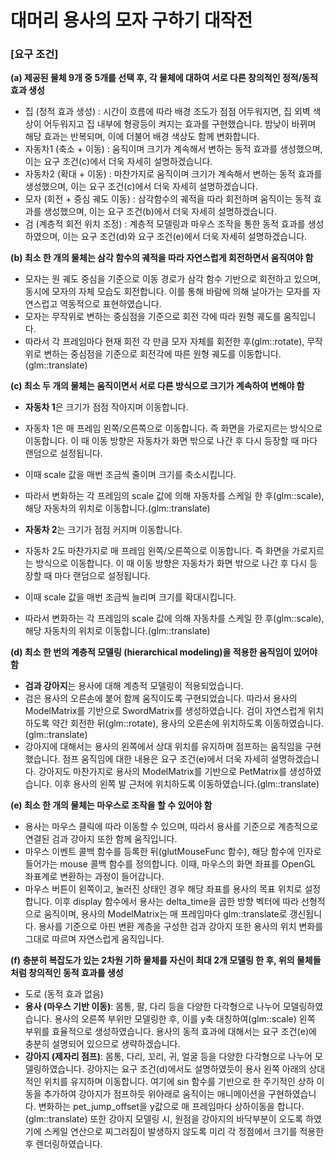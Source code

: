 # 대머리 용사의 모자 구하기 대작전

### [요구 조건]
**(a) 제공된 물체 9개 중 5개를 선택 후, 각 물체에 대하여 서로 다른 창의적인 정적/동적 효과 생성**
  - 집 (정적 효과 생성) : 시간이 흐름에 따라 배경 조도가 점점 어두워지면, 집 외벽 색상이 어두워지고 집 내부에 형광등이 켜지는 효과를 구현했습니다. 밤낮이 바뀌며 해당 효과는 반복되며, 이에 더불어 배경 색상도 함께 변화합니다.
  - 자동차1 (축소 + 이동) : 움직이며 크기가 계속해서 변하는 동적 효과를 생성했으며, 이는 요구 조건(c)에서 더욱 자세히 설명하겠습니다.
  - 자동차2 (확대 + 이동) : 마찬가지로 움직이며 크기가 계속해서 변하는 동적 효과를 생성했으며, 이는 요구 조건(c)에서 더욱 자세히 설명하겠습니다.
  - 모자 (회전 + 중심 궤도 이동) : 삼각함수의 궤적을 따라 회전하며 움직이는 동적 효과를 생성했으며, 이는 요구 조건(b)에서 더욱 자세히 설명하겠습니다.
  - 검 (계층적 회전 위치 조정) : 계층적 모델링과 마우스 조작을 통한 동적 효과를 생성하였으며, 이는 요구 조건(d)와 요구 조건(e)에서 더욱 자세히 설명하겠습니다.

**(b) 최소 한 개의 물체는 삼각 함수의 궤적을 따라 자연스럽게 회전하면서 움직여야 함**
  - 모자는 원 궤도 중심을 기준으로 이동 경로가 삼각 함수 기반으로 회전하고 있으며, 동시에 모자의 자체 모습도 회전합니다. 이를 통해 바람에 의해 날아가는 모자를 자연스럽고 역동적으로 표현하였습니다.
  - 모자는 무작위로 변하는 중심점을 기준으로 회전 각에 따라 원형 궤도를 움직입니다.
  - 따라서 각 프레임마다 현재 회전 각 만큼 모자 자체를 회전한 후(glm::rotate), 무작위로 변하는 중심점을 기준으로 회전각에 따른 원형 궤도를 이동합니다.(glm::translate)

**(c) 최소 두 개의 물체는 움직이면서 서로 다른 방식으로 크기가 계속하여 변해야 함**
  - **자동차 1**은 크기가 점점 작아지며 이동합니다.
  - 자동차 1은 매 프레임 왼쪽/오른쪽으로 이동합니다. 즉 화면을 가로지르는 방식으로 이동합니다. 이 때 이동 방향은 자동차가 화면 밖으로 나간 후 다시 등장할 때 마다 랜덤으로 설정됩니다.
  - 이때 scale 값을 매번 조금씩 줄이며 크기를 축소시킵니다.
  - 따라서 변화하는 각 프레임의 scale 값에 의해 자동차를 스케일 한 후(glm::scale), 해당 자동차의 위치로 이동합니다.(glm::translate)

  - **자동차 2**는 크기가 점점 커지며 이동합니다.
  - 자동차 2도 마찬가지로 매 프레임 왼쪽/오른쪽으로 이동합니다. 즉 화면을 가로지르는 방식으로 이동합니다. 이 때 이동 방향은 자동차가 화면 밖으로 나간 후 다시 등장할 때 마다 랜덤으로 설정됩니다.
  - 이때 scale 값을 매번 조금씩 늘리며 크기를 확대시킵니다.
  - 따라서 변화하는 각 프레임의 scale 값에 의해 자동차를 스케일 한 후(glm::scale), 해당 자동차의 위치로 이동합니다.(glm::translate)
    
**(d) 최소 한 번의 계층적 모델링 (hierarchical modeling)을 적용한 움직임이 있어야 함**
  - **검과 강아지**는 용사에 대해 계층적 모델링이 적용되었습니다.
  - 검은 용사의 오른손에 붙어 함께 움직이도록 구현되었습니다. 따라서 용사의 ModelMatrix를 기반으로 SwordMatrix를 생성하였습니다. 검이 자연스럽게 위치하도록 약간 회전한 뒤(glm::rotate), 용사의 오른손에 위치하도록 이동하였습니다.(glm::translate)
  - 강아지에 대해서는 용사의 왼쪽에서 상대 위치를 유지하며 점프하는 움직임을 구현했습니다. 점프 움직임에 대한 내용은 요구 조건(e)에서 더욱 자세히 설명하겠습니다. 강아지도 마찬가지로 용사의 ModelMatrix를 기반으로 PetMatrix를 생성하였습니다. 이후 용사의 왼쪽 발 근처에 위치하도록 이동하였습니다.(glm::translate)

**(e) 최소 한 개의 물체는 마우스로 조작을 할 수 있어야 함**
  - 용사는 마우스 클릭에 따라 이동할 수 있으며, 따라서 용사를 기준으로 계층적으로 연결된 검과 강아지 또한 함께 움직입니다.
  - 마우스 이벤트 콜백 함수를 등록한 뒤(glutMouseFunc 함수), 해당 함수에 인자로 들어가는 mouse 콜백 함수를 정의합니다. 이때, 마우스의 화면 좌표를 OpenGL 좌표계로 변환하는 과정이 들어갑니다.
  - 마우스 버튼이 왼쪽이고, 눌러진 상태인 경우 해당 좌표를 용사의 목표 위치로 설정합니다. 이후 display 함수에서 용사는 delta_time을 곱한 방향 벡터에 따라 선형적으로 움직이며, 용사의 ModelMatrix는 매 프레임마다 glm::translate로 갱신됩니다. 용사를 기준으로 아핀 변환 계층을 구성한 검과 강아지 또한 용사의 위치 변화를 그대로 따르며 자연스럽게 움직입니다.

**(f) 충분히 복잡도가 있는 2차원 기하 물체를 자신이 최대 2개 모델링 한 후, 위의 물체들처럼 창의적인 동적 효과를 생성**
  - 도로 (동적 효과 없음)
  - **용사 (마우스 기반 이동)**: 몸통, 팔, 다리 등을 다양한 다각형으로 나누어 모델링하였습니다. 용사의 오른쪽 부위만 모델링한 후, 이를 y축 대칭하여(glm::scale) 왼쪽 부위를 효율적으로 생성하였습니다. 용사의 동적 효과에 대해서는 요구 조건(e)에 충분히 설명되어 있으므로 생략하겠습니다.
  - **강아지 (제자리 점프)**: 몸통, 다리, 꼬리, 귀, 얼굴 등을 다양한 다각형으로 나누어 모델링하였습니다. 강아지는 요구 조건(d)에서도 설명하였듯이 용사 왼쪽 아래의 상대적인 위치를 유지하며 이동합니다. 여기에 sin 함수를 기반으로 한 주기적인 상하 이동을 추가하여 강아지가 점프하듯 위아래로 움직이는 애니메이션을 구현하였습니다. 변화하는 pet_jump_offset을 y값으로 매 프레임마다 상하이동을 합니다.(glm::translate) 또한 강아지 모델링 시, 원점을 강아지의 바닥부분이 오도록 하였기에 스케일 연산으로 찌그러짐이 발생하지 않도록 미리 각 정점에서 크기를 적용한 후 렌더링하였습니다.

